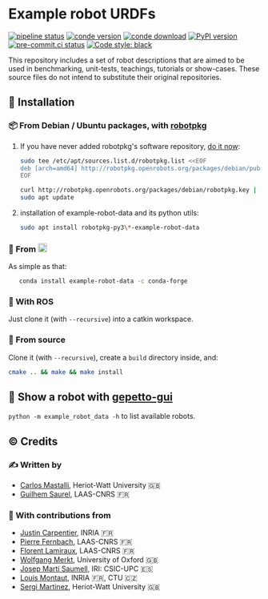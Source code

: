 # Example robot URDFs

[![pipeline status](https://gitlab.laas.fr/gepetto/example-robot-data/badges/master/pipeline.svg)](https://gitlab.laas.fr/gepetto/example-robot-data/-/commits/master)
[![conde version](https://img.shields.io/conda/vn/conda-forge/example-robot-data.svg)](https://anaconda.org/conda-forge/example-robot-data)
[![conde download](https://anaconda.org/conda-forge/example-robot-data/badges/downloads.svg)](https://anaconda.org/conda-forge/example-robot-data)
[![PyPI version](https://badge.fury.io/py/example-robot-data.svg)](https://badge.fury.io/py/example-robot-data)
[![pre-commit.ci status](https://results.pre-commit.ci/badge/github/gepetto/example-robot-data/master.svg)](https://results.pre-commit.ci/latest/github/gepetto/example-robot-data/master)
[![Code style: black](https://img.shields.io/badge/code%20style-black-000000.svg)](https://github.com/psf/black)


This repository includes a set of robot descriptions that are aimed to be used in benchmarking, unit-tests, teachings,
tutorials or show-cases. These source files do not intend to substitute their original repositories.

## :penguin: Installation

### :package: From Debian / Ubuntu packages, with [robotpkg](http://robotpkg.openrobots.org)

1. If you have never added robotpkg's software repository, [do it now](http://robotpkg.openrobots.org/debian.html):
   ```bash
   sudo tee /etc/apt/sources.list.d/robotpkg.list <<EOF
   deb [arch=amd64] http://robotpkg.openrobots.org/packages/debian/pub $(lsb_release -sc) robotpkg
   EOF

   curl http://robotpkg.openrobots.org/packages/debian/robotpkg.key | sudo apt-key add -
   sudo apt update
   ```

2. installation of example-robot-data and its python utils:
   ```bash
   sudo apt install robotpkg-py3\*-example-robot-data
   ```

### :snake: From <img src="https://s3.amazonaws.com/conda-dev/conda_logo.svg" height="18">

As simple as that:
```bash
   conda install example-robot-data -c conda-forge
```

### :turtle: With ROS

Just clone it (with `--recursive`) into a catkin workspace.

### :file_folder: From source

Clone it (with `--recursive`), create a `build` directory inside, and:
```bash
cmake .. && make && make install
```

## :robot: Show a robot with [gepetto-gui](https://github.com/gepetto/gepetto-viewer-corba)

`python -m example_robot_data -h` to list available robots.

## :copyright: Credits

### :writing_hand: Written by

- [Carlos Mastalli](https://cmastalli.github.io/), Heriot-Watt University :uk:
- [Guilhem Saurel](https://github.com/nim65s), LAAS-CNRS :fr:

### :construction_worker: With contributions from

- [Justin Carpentier](https://jcarpent.github.io/), INRIA :fr:
- [Pierre Fernbach](https://pfernbach.github.io/), LAAS-CNRS :fr:
- [Florent Lamiraux](https://gepettoweb.laas.fr/index.php/Members/FlorentLamiraux), LAAS-CNRS :fr:
- [Wolfgang Merkt](http://www.wolfgangmerkt.com/research/), University of Oxford :uk:
- [Josep Martí Saumell](https://www.iri.upc.edu/staff/jmarti), IRI: CSIC-UPC :es:
- [Louis Montaut](https://lmontaut.github.io/), INRIA :fr:, CTU :czech_republic:
- [Sergi Martinez](https://www.romilab.org/team/sergi-martinez), Heriot-Watt University :uk:
